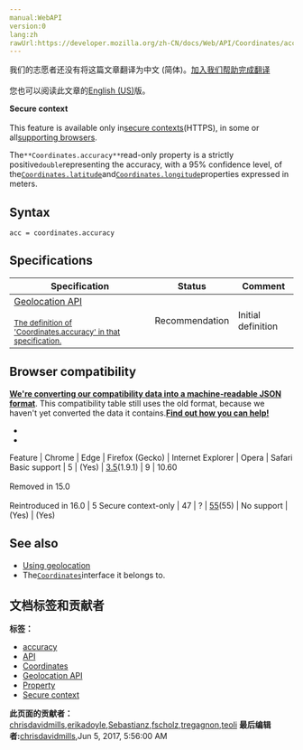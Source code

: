 ```yaml
---
manual:WebAPI
version:0
lang:zh
rawUrl:https://developer.mozilla.org/zh-CN/docs/Web/API/Coordinates/accuracy
---
```




<bdi>我们的志愿者还没有将这篇文章翻译为<bdi>中文 (简体)</bdi>。[加入我们帮助完成翻译](%23971 "")<br></br>您也可以阅读此文章的[English (US)](%23972 "")版。</bdi>






**Secure context**<br></br>This feature is available only in[secure contexts](%4041 "")(HTTPS), in some or all[supporting browsers](%23973 "").





The`**Coordinates.accuracy**`read-only property is a strictly positive`double`representing the accuracy, with a 95% confidence level, of the[`Coordinates.latitude`](%23943 "The Coordinates.latitude read-only property is a double representing the latitude of the position in decimal degrees.")and[`Coordinates.longitude`](%23950 "The Coordinates interface's read-only longitude property is a double-precision floating point value which represents the longitude of a geographical position, specified in decimal degrees. Together with a DOMTimeStamp indicating a time of measurement, the Coordinates object is part of the Position interface which is the object type returned by Geolocation API functions that obtain and return a geographical position.")properties expressed in meters.


## Syntax<a name="Syntax"></a>

```
acc = coordinates.accuracy

```

## Specifications<a name="Specifications"></a>
Specification | Status | Comment 
 ---  |  ---  |  ---  | 
[Geolocation API<br></br><small>The definition of &#39;Coordinates.accuracy&#39; in that specification.</small>](%23974 "") | Recommendation | Initial definition 


## Browser compatibility<a name="Browser_compatibility"></a>


**[We&#39;re converting our compatibility data into a machine-readable JSON format](%3344 "")**. This compatibility table still uses the old format, because we haven&#39;t yet converted the data it contains.**[Find out how you can help!](%3409 "")**


* 
* 
Feature | Chrome | Edge | Firefox (Gecko) | Internet Explorer | Opera | Safari 
Basic support | 5 | (Yes) | [3.5](%3393 "Released on 2009-06-30.")(1.9.1) | 9 | 10.60<br></br>Removed in 15.0<br></br>Reintroduced in 16.0 | 5 
Secure context-only | 47 | ? | [55](%18953 "Released on 2017-08-08.")(55) | No support | (Yes) | (Yes) 




## See also<a name="See_also"></a>

* [Using geolocation](%5098 "")
* The[`Coordinates`](%23946 "The Coordinates interface represents the position and altitude of the device on Earth, as well as the accuracy with which these properties are calculated.")interface it belongs to.



## 文档标签和贡献者
**标签：**
* [accuracy](%23975 "")
* [API](%50 "")
* [Coordinates](%23947 "")
* [Geolocation API](%5099 "")
* [Property](%14490 "")
* [Secure context](%15577 "")

**此页面的贡献者：**[chrisdavidmills](%3495 ""),[erikadoyle](%3894 ""),[Sebastianz](%4468 ""),[fscholz](%60 ""),[tregagnon](%4807 ""),[teoli](%160 "")
**最后编辑者:**[chrisdavidmills](%3495 ""),<time>Jun 5, 2017, 5:56:00 AM</time>


